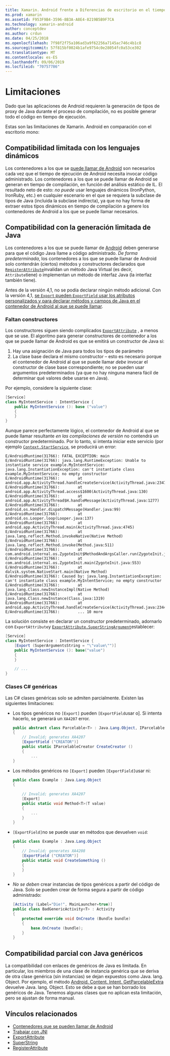```yaml
---
title: Xamarin. Android frente a Diferencias de escritorio en el tiempo de ejecución de mono
ms.prod: xamarin
ms.assetid: F953F9B4-3596-8B3A-A8E4-8219B5B9F7CA
ms.technology: xamarin-android
author: conceptdev
ms.author: crdun
ms.date: 04/25/2018
ms.openlocfilehash: 7f98f2f75a106ad3a9f62256a7145ac746c4b1c8
ms.sourcegitcommit: 57f815bf0024b1afe9754c0e28054fc0a53ce302
ms.translationtype: MT
ms.contentlocale: es-ES
ms.lasthandoff: 09/06/2019
ms.locfileid: "70757786"
---
```

# <a name="limitations"></a>Limitaciones

Dado que las aplicaciones de Android requieren la generación de tipos de proxy de Java durante el proceso de compilación, no es posible generar todo el código en tiempo de ejecución.

Estas son las limitaciones de Xamarin. Android en comparación con el escritorio mono:

## <a name="limited-dynamic-language-support"></a>Compatibilidad limitada con los lenguajes dinámicos

 Los contenedores a los que se [puede llamar de Android](~/android/platform/java-integration/android-callable-wrappers.md) son necesarios cada vez que el tiempo de ejecución de Android necesita invocar código administrado. Los contenedores a los que se puede llamar de Android se generan en tiempo de compilación, en función del análisis estático de IL. El resultado neto de esto: *no puede* usar lenguajes dinámicos (IronPython, IronRuby, etc.) en cualquier escenario en el que se requiera la subclase de tipos de Java (incluida la subclase indirecta), ya que no hay forma de extraer estos tipos dinámicos en tiempo de compilación a genere los contenedores de Android a los que se puede llamar necesarios.

## <a name="limited-java-generation-support"></a>Compatibilidad con la generación limitada de Java

Los contenedores a los que se puede llamar de [Android](~/android/platform/java-integration/android-callable-wrappers.md) deben generarse para que el código Java llame a código administrado. *De forma predeterminada*, los contenedores a los que se puede llamar de Android solo contendrán (ciertos) métodos y constructores declarados que [`RegisterAttribute`](xref:Android.Runtime.RegisterAttribute)invalidan un método Java Virtual (es decir, `Attribute`tiene) o implementan un método de interfaz Java (la interfaz también tiene).
  
Antes de la versión 4,1, no se podía declarar ningún método adicional. Con la versión 4,1, [se `Export` pueden `ExportField` usar los atributos personalizados y para declarar métodos y campos de Java en el contenedor de Android al que se puede llamar](~/android/platform/java-integration/working-with-jni.md).

### <a name="missing-constructors"></a>Faltan constructores

Los constructores siguen siendo complicados [`ExportAttribute`](xref:Java.Interop.ExportAttribute) , a menos que se use. El algoritmo para generar constructores de contenedor a los que se puede llamar de Android es que se emitirá un constructor de Java si:

1. Hay una asignación de Java para todos los tipos de parámetro
2. La clase base declara el mismo constructor &ndash; esto es necesario porque el contenedor de Android al que se puede llamar *debe* invocar el constructor de clase base correspondiente; no se pueden usar argumentos predeterminados (ya que no hay ninguna manera fácil de determinar qué valores debe usarse en Java).

Por ejemplo, considere la siguiente clase:

```csharp
[Service]
class MyIntentService : IntentService {
    public MyIntentService (): base ("value")
    {
    }
}
```

Aunque parece perfectamente lógico, el contenedor de Android al que se puede llamar resultante *en las compilaciones de versión* no contendrá un constructor predeterminado. Por lo tanto, si intenta iniciar este servicio (por ejemplo [`Context.StartService`](xref:Android.Content.Context.StartService*), se producirá un error:

```shell
E/AndroidRuntime(31766): FATAL EXCEPTION: main
E/AndroidRuntime(31766): java.lang.RuntimeException: Unable to instantiate service example.MyIntentService: java.lang.InstantiationException: can't instantiate class example.MyIntentService; no empty constructor
E/AndroidRuntime(31766):        at android.app.ActivityThread.handleCreateService(ActivityThread.java:2347)
E/AndroidRuntime(31766):        at android.app.ActivityThread.access$1600(ActivityThread.java:130)
E/AndroidRuntime(31766):        at android.app.ActivityThread$H.handleMessage(ActivityThread.java:1277)
E/AndroidRuntime(31766):        at android.os.Handler.dispatchMessage(Handler.java:99)
E/AndroidRuntime(31766):        at android.os.Looper.loop(Looper.java:137)
E/AndroidRuntime(31766):        at android.app.ActivityThread.main(ActivityThread.java:4745)
E/AndroidRuntime(31766):        at java.lang.reflect.Method.invokeNative(Native Method)
E/AndroidRuntime(31766):        at java.lang.reflect.Method.invoke(Method.java:511)
E/AndroidRuntime(31766):        at com.android.internal.os.ZygoteInit$MethodAndArgsCaller.run(ZygoteInit.java:786)
E/AndroidRuntime(31766):        at com.android.internal.os.ZygoteInit.main(ZygoteInit.java:553)
E/AndroidRuntime(31766):        at dalvik.system.NativeStart.main(Native Method)
E/AndroidRuntime(31766): Caused by: java.lang.InstantiationException: can't instantiate class example.MyIntentService; no empty constructor
E/AndroidRuntime(31766):        at java.lang.Class.newInstanceImpl(Native Method)
E/AndroidRuntime(31766):        at java.lang.Class.newInstance(Class.java:1319)
E/AndroidRuntime(31766):        at android.app.ActivityThread.handleCreateService(ActivityThread.java:2344)
E/AndroidRuntime(31766):        ... 10 more
```

La solución consiste en declarar un constructor predeterminado, adornarlo con `ExportAttribute`y [`ExportAttribute.SuperStringArgument`](xref:Java.Interop.ExportAttribute.SuperArgumentsString)establecer: 

```csharp
[Service]
class MyIntentService : IntentService {
    [Export (SuperArgumentsString = "\"value\"")]
    public MyIntentService (): base("value")
    {
    }

    // ...
}
```

### <a name="generic-c-classes"></a>Clases C# genéricas

Las C# clases genéricas solo se admiten parcialmente. Existen las siguientes limitaciones:

- Los tipos genéricos no `[Export]` pueden `[ExportField`usar o]. Si intenta hacerlo, se generará un `XA4207` error.

    ```csharp
    public abstract class Parcelable<T> : Java.Lang.Object, IParcelable
    {
        // Invalid; generates XA4207
        [ExportField ("CREATOR")]
        public static IParcelableCreator CreateCreator ()
        {
            ...
    }
    ```

- Los métodos genéricos no `[Export]` pueden `[ExportField]`usar ni:

    ```csharp
    public class Example : Java.Lang.Object
    {
        
        // Invalid; generates XA4207
        [Export]
        public static void Method<T>(T value)
        {
            ...
        }
    }
    ```

- `[ExportField]`no se puede usar en métodos que devuelven `void`:

    ```csharp
    public class Example : Java.Lang.Object
    {
        // Invalid; generates XA4208
        [ExportField ("CREATOR")]
        public static void CreateSomething ()
        {
        }
    }
    ```

- _No se deben_ crear instancias de tipos genéricos a partir del código de Java.
    Solo se pueden crear de forma segura a partir de código administrado:

    ```csharp
    [Activity (Label="Die!", MainLauncher=true)]
    public class BadGenericActivity<T> : Activity
    {
        protected override void OnCreate (Bundle bundle)
        {
            base.OnCreate (bundle);
        }
    }
    ```

## <a name="partial-java-generics-support"></a>Compatibilidad parcial con Java genéricos

La compatibilidad con enlaces de genéricos de Java es limitada. En particular, los miembros de una clase de instancia genérica que se deriva de otra clase genérica (sin instancias) se dejan expuestos como Java. lang. Object. Por ejemplo, el método [Android. Content. Intent. GetParcelableExtra](xref:Android.Content.Intent.GetParcelableExtra*) devuelve Java. lang. Object. Esto se debe a que se han borrado los genéricos de Java.
Tenemos algunas clases que no aplican esta limitación, pero se ajustan de forma manual.

## <a name="related-links"></a>Vínculos relacionados

- [Contenedores que se pueden llamar de Android](~/android/platform/java-integration/android-callable-wrappers.md)
- [Trabajar con JNI](~/android/platform/java-integration/working-with-jni.md)
- [ExportAttribute](xref:Java.Interop.ExportAttribute)
- [SuperString](xref:Java.Interop.ExportAttribute.SuperArgumentsString)
- [RegisterAttribute](xref:Android.Runtime.RegisterAttribute)
